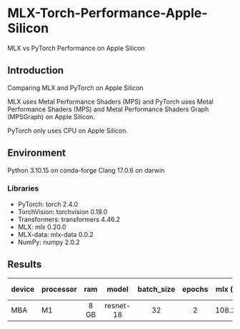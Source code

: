 # MLX-Torch-Performance-Apple-Silicon
MLX vs PyTorch Performance on Apple Silicon

## Introduction

Comparing MLX and PyTorch on Apple Silicon

MLX uses Metal Performance Shaders (MPS) and PyTorch uses Metal Performance Shaders (MPS) and Metal Performance Shaders Graph (MPSGraph) on Apple Silicon.

PyTorch only uses CPU on Apple Silicon.

## Environment
Python 3.10.15 on conda-forge
Clang 17.0.6 on darwin

### Libraries
- PyTorch: torch 2.4.0
- TorchVision: torchvision 0.19.0
- Transformers: transformers 4.46.2
- MLX: mlx 0.20.0
- MLX-data: mlx-data 0.0.2
- NumPy: numpy 2.0.2

## Results
| device | processor | ram  | model     | batch_size | epochs | mlx (s) | torch (s) |
|:-------|:----------|:----:|:---------:|:----------:|:------:|:-------:|:---------:|
| MBA    | M1        | 8 GB | resnet-18 | 32         | 2      | 108.29  | -         |